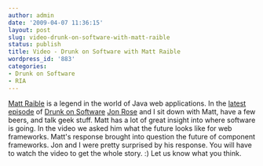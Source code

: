 ```yaml
---
author: admin
date: '2009-04-07 11:36:15'
layout: post
slug: video-drunk-on-software-with-matt-raible
status: publish
title: Video - Drunk on Software with Matt Raible
wordpress_id: '883'
categories:
- Drunk on Software
- RIA
---
```


[Matt Raible](http://raibledesigns.com/) is a legend in the world of Java web
applications. In the [latest
episode](http://www.drunkonsoftware.com/2009/04/05/episode-11-matt-raible/) of
[Drunk on Software](http://www.drunkonsoftware.com) [Jon
Rose](http://www.ectropic.com) and I sit down with Matt, have a few beers, and
talk geek stuff. Matt has a lot of great insight into where software is going.
In the video we asked him what the future looks like for web frameworks.
Matt's response brought into question the future of component frameworks. Jon
and I were pretty surprised by his response. You will have to watch the video
to get the whole story. :) Let us know what you think.

